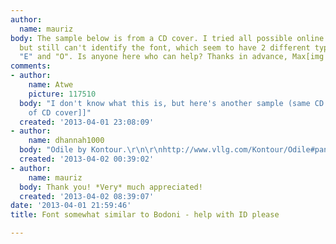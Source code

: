 ```yaml
---
author:
  name: mauriz
body: The sample below is from a CD cover. I tried all possible online ressources,
  but still can't identify the font, which seem to have 2 different types of upper-case
  "E" and "O". Is anyone here who can help? Thanks in advance, Max[img:sites/default/files/old-images/Font_6726.jpg]
comments:
- author:
    name: Atwe
    picture: 117510
  body: "I don't know what this is, but here's another sample (same CD cover):\r\n\r\n[[http://www.preludeklassiekemuziek.nl/aanbevolen_0313/vivaldi_ercole_5099969454509_inhoud.jpg|back
    of CD cover]]"
  created: '2013-04-01 23:08:09'
- author:
    name: dhannah1000
  body: "Odile by Kontour.\r\n\r\nhttp://www.vllg.com/Kontour/Odile#panel=usage-poster"
  created: '2013-04-02 00:39:02'
- author:
    name: mauriz
  body: Thank you! *Very* much appreciated!
  created: '2013-04-02 08:39:07'
date: '2013-04-01 21:59:46'
title: Font somewhat similar to Bodoni - help with ID please

---
```

